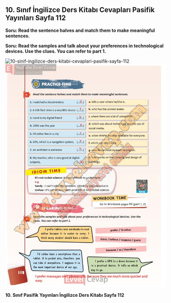 ## 10. Sınıf İngilizce Ders Kitabı Cevapları Pasifik Yayınları Sayfa 112

**Soru: Read the sentence halves and match them to make meaningful sentences.**

**Soru: Read the samples and talk about your preferences in technological devices. Use the clues. You can refer to part 1.**

![10-sinif-ingilizce-ders-kitabi-cevaplari-pasifik-sayfa-112]()![10-sinif-ingilizce-ders-kitabi-cevaplari-pasifik-sayfa-112](./image1.webp)

**10. Sınıf Pasifik Yayınları İngilizce Ders Kitabı Sayfa 112**